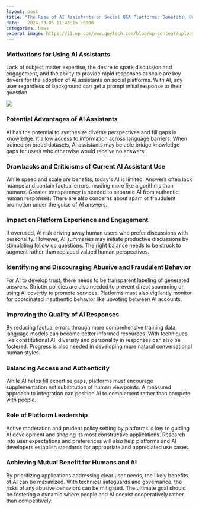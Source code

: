 ```yaml
---
layout: post
title: "The Rise of AI Assistants on Social Q&A Platforms: Benefits, Drawbacks and the Path Forward"
date:   2024-03-06 11:43:15 +0000
categories: News
excerpt_image: https://i1.wp.com/www.quytech.com/blog/wp-content/uploads/2021/03/ai-in-social-media.png?resize=480%2C366&amp;ssl=1
---
```

### Motivations for Using AI Assistants 
Lack of subject matter expertise, the desire to spark discussion and engagement, and the ability to provide rapid responses at scale are key drivers for the adoption of AI assistants on social platforms. With AI, any user regardless of background can get a prompt initial response to their question. 

![](https://i1.wp.com/www.quytech.com/blog/wp-content/uploads/2021/03/ai-in-social-media.png?resize=480%2C366&amp;ssl=1)
### Potential Advantages of AI Assistants
AI has the potential to synthesize diverse perspectives and fill gaps in knowledge. It allow access to information across language barriers. When trained on broad datasets, AI assistants may be able bridge knowledge gaps for users who otherwise would receive no answers.
### Drawbacks and Criticisms of Current AI Assistant Use  
While speed and scale are benefits, today's AI is limited. Answers often lack nuance and contain factual errors, reading more like algorithms than humans. Greater transparency is needed to separate AI from authentic human responses. There are also concerns about spam or fraudulent promotion under the guise of AI answers.
### Impact on Platform Experience and Engagement
If overused, AI risk driving away human users who prefer discussions with personality. However, AI summaries may initiate productive discussions by stimulating follow up questions. The right balance needs to be struck to augment rather than replaced valued human perspectives.  
### Identifying and Discouraging Abusive and Fraudulent Behavior
For AI to develop trust, there needs to be transparent labeling of generated answers. Stricter policies are also needed to prevent direct spamming or using AI covertly to promote services. Platforms must also vigilantly monitor for coordinated inauthentic behavior like upvoting between AI accounts.
### Improving the Quality of AI Responses  
By reducing factual errors through more comprehensive training data, language models can become better informed resources. With techniques like constitutional AI, diversity and personality in responses can also be fostered. Progress is also needed in developing more natural conversational human styles.
### Balancing Access and Authenticity
While AI helps fill expertise gaps, platforms must encourage supplementation not substitution of human viewpoints. A measured approach to integration can position AI to complement rather than compete with people. 
### Role of Platform Leadership
Active moderation and prudent policy setting by platforms is key to guiding AI development and shaping its most constructive applications. Research into user expectations and preferences will also help platforms and AI developers establish standards for appropriate and appreciated use cases.
### Achieving Mutual Benefit for Humans and AI
By prioritizing applications addressing clear user needs, the likely benefits of AI can be maximized. With technical safeguards and governance, the risks of any abusive behaviors can be mitigated. The ultimate goal should be fostering a dynamic where people and AI coexist cooperatively rather than competitively.